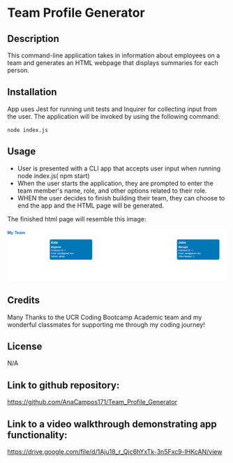 # Team Profile Generator

## Description

This command-line application takes in information about employees on a team and generates an HTML webpage that displays summaries for each person.

## Installation

App uses Jest for running unit tests and Inquirer for collecting input from the user. The application will be invoked by using the following command:

```
node index.js
```

## Usage
- User is presented with a CLI app that accepts user input when running node index.js( npm start)
- When the user starts the application, they are prompted to enter the team member's name, role, and other options related to their role.
- WHEN the user decides to finish building their team, they can choose to end the app and the HTML page will be generated.

 The finished html page will resemble this image:

 ![Alt text](dist/MyTeam.png)
 
## Credits
Many Thanks to the UCR Coding Bootcamp Academic team and my wonderful classmates for supporting me through my coding journey!
## License
N/A
## Link to github repository:
https://github.com/AnaCampos171/Team_Profile_Generator

## Link to a video walkthrough demonstrating app functionality: 
https://drive.google.com/file/d/1Aju18_r_Qjc6hYxTk-3n5Fxc9-lHKcAN/view

